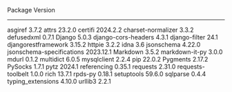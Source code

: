 Package                   Version
------------------------- ---------
asgiref                   3.7.2
attrs                     23.2.0
certifi                   2024.2.2
charset-normalizer        3.3.2
defusedxml                0.7.1
Django                    5.0.3
django-cors-headers       4.3.1
django-filter             24.1
djangorestframework       3.15.2
httpie                    3.2.2
idna                      3.6
jsonschema                4.22.0
jsonschema-specifications 2023.12.1
Markdown                  3.5.2
markdown-it-py            3.0.0
mdurl                     0.1.2
multidict                 6.0.5
mysqlclient               2.2.4
pip                       22.0.2
Pygments                  2.17.2
PySocks                   1.7.1
pytz                      2024.1
referencing               0.35.1
requests                  2.31.0
requests-toolbelt         1.0.0
rich                      13.7.1
rpds-py                   0.18.1
setuptools                59.6.0
sqlparse                  0.4.4
typing_extensions         4.10.0
urllib3                   2.2.1
